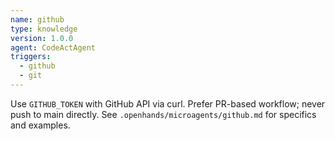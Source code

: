 ```yaml
---
name: github
type: knowledge
version: 1.0.0
agent: CodeActAgent
triggers:
  - github
  - git
---
```


Use `GITHUB_TOKEN` with GitHub API via curl. Prefer PR-based workflow; never push to main directly. See `.openhands/microagents/github.md` for specifics and examples.


